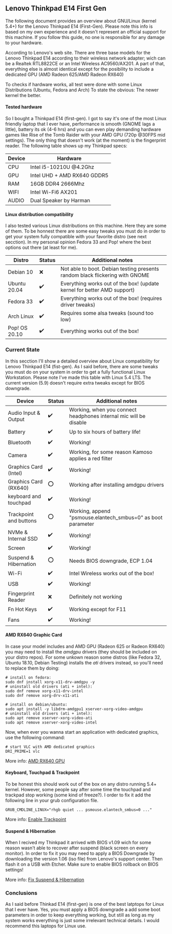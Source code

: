 ## Lenovo Thinkpad E14 First Gen

The following document provides an overview about GNU/Linux (kernel 5.4+) for the Lenovo Thinkpad E14 (First-Gen). Please note this info is based on my own experience and it doesn't represent an official support for this machine. If you follow this guide, no one is responsible for any damage to your hardware.

According to Lenovo's web site. There are three base models for the Lenovo Thinkpad E14 according to their wireless network adapter; wich can be a Realtek RTL8822CE or an Intel Wireless AC9560/AX201. A part of that, everything else is almost identical except for the posibility to include a dedicated GPU (AMD Radeon 625/AMD Radeon RX640)

To checks if hardware works, all test were done with some Linux Distributions (Ubuntu, Fedora and Arch) To state the obvious: The newer kernel the better.

#### Tested hardware

So I bought a Thinkpad E14 (first-gen). I got to say it's one of the most Linux friendly laptop that I ever have, performance is smooth (GNOME lags a little), battery its ok (4-6 hrs) and you can even play demanding hardware games like Rise of the Tomb Raider with your AMD GPU (720p @30FPS mid settings). The only thing that doesn't work (at the moment) is the fingerprint reader. The following table shows up my Thinkpad specs:

| Device        | Hardware                       |
|---------------|--------------------------------|
| CPU           | Intel i5-10210U @4.2Ghz        |
| GPU           | Intel UHD + AMD RX640 GDDR5    |
| RAM           | 16GB DDR4 2666Mhz              |
| WIFI          | Intel Wi-Fi6 AX201             |
| AUDIO         | Dual Speaker by Harman         |

#### Linux distribution compatibility

I also tested various Linux distributions on this machine. Here they are some of them. To be honnest there are some easy tweaks you must do in order to get your system fully compatible with your favorite distro (see next secction). In my personal opinion Fedora 33 and Pop! where the best options out there (at least for me).

| Distro        | Status             | Additional notes                                                             |
|---------------|--------------------|------------------------------------------------------------------------------|
| Debian 10     | :x:                | Not able to boot. Debian testing presents random black flickering with GNOME |
| Ubuntu 20.04  | :heavy_check_mark: | Everything works out of the box! (update kernel for better AMD support)      |
| Fedora 33     | :heavy_check_mark: | Everything works out of the box! (requires driver tweaks)                    |
| Arch Linux    | :heavy_check_mark: | Requires some alsa tweaks (sound too low)                                    |
| Pop! OS 20.10 | :heavy_check_mark: | Everything works out of the box!                                             |

### Current State

In this secction I'll show a detailed overview about Linux compatibility for Lenovo Thinkpad E14 (fist-gen). As I said before, there are some tweaks you must do  on your system in order to get a fully functional Linux Workstation. Please note I've made this table with Linux 5.4 LTS. The current version (5.9) doesn't require extra tweaks except for BIOS downgrade.

| Device                            | Status                              | Additional notes                                                                |
|-----------------------------------|-------------------------------------|---------------------------------------------------------------------------------|
| Audio Input & Output              | :heavy_check_mark:                  | Working, when you connect headphones internal mic will be disable               |
| Battery                           | :heavy_check_mark:                  | Up to six hours of battery life!                                                | 
| Bluetooth                         | :heavy_check_mark:                  | Working!                                                                        |
| Camera                            | :heavy_check_mark:                  | Working, for some reason Kamoso applies a red filter                            |
| Graphics Card (Intel)             | :heavy_check_mark:                  | Working!                                                                        |
| Graphics Card (RX640)             | :o:                                 | Working after installing amdgpu drivers                                         |
| keyboard and touchpad             | :heavy_check_mark:                  | Working!                                                                        |
| Trackpoint and buttons            | :o:                                 | Working, append "psmouse.elantech_smbus=0" as boot parameter                    |
| NVMe & Internal SSD               | :heavy_check_mark:                  | Working!                                                                        |
| Screen                            | :heavy_check_mark:                  | Working!                                                                        |
| Suspend & Hibernation             | :o:                                 | Needs BIOS downgrade, ECP 1.04                                                  |
| Wi-Fi                             | :heavy_check_mark:                  | Intel Wireless works out of the box!                                            |
| USB                               | :heavy_check_mark:                  | Working!                                                                        |
| Fingerprint Reader                | :x:                                 | Definitely not working                                                          |
| Fn Hot Keys                       | :heavy_check_mark:                  | Working except for F11                                                          |
| Fans                              | :heavy_check_mark:                  | Working!                                                                        |


#### AMD RX640 Graphic Card

In case your model includes and AMD GPU (Radeon 625 or Radeon RX640) you may need to install the *amdgpu* drivers (they should be included on your distro repos). For some unkown reason some distros (like Fedora 32, Ubuntu 18.10, Debian Testing) installs the *ati* drivers instead, so you'll need to replace them by doing:

    # install on fedora:
    sudo dnf install xorg-x11-drv-amdgpu -y
    # uninstall old drivers (ati + intel):
    sudo dnf remove xorg-x11-drv-intel 
    sudo dnf remove xorg-drv-x11-ati
    
    # install on debian/ubuntu:
    sudo apt install -y libdrm-amdgpu1 xserver-xorg-video-amdgpu
    # uninstall old drivers (ati + intel):
    sudo apt remove xserver-xorg-video-ati
    sudo apt remove xserver-xorg-video-intel

Now, when ever you wanna start an application with dedicated graphics, use the following command:

    # start VLC with AMD dedicated graphics
    DRI_PRIME=1 vlc

More info: [AMD RX640 GPU](../tweaks/amdgpu-rx640/README.md)

#### Keyboard, Touchpad & Trackpoint

To be honest this should work out of the box on any distro running 5.4+ kernel. However, some people say after some time the touchpad and trackpad stop working (some kind of freeze?). I order to fix it add the following line in your grub configuration file.
    
    GRUB_CMDLINE_LINUX="rhgb quiet ... psmouse.elantech_smbus=0 ..."

More info: [Enable Trackpoint](../tweaks/trackpoint/README.md)
    
#### Suspend & Hibernation

When I recived my Thinkpad it arrived with BIOS v1.09 wich for some reason wasn't able to recover after suspend (black screen on every monitor). In order to fix it you may need to apply a BIOS Downgrade by downloading the version 1.06 (iso file) from Lenovo's support center. Then flash it on a USB with Etcher. Make sure to enable BIOS rollback on BIOS settings!

More info: [Fix Suspend & Hibernation](../tweaks/suspend-and-hibernation/README.md) 

### Conclusions

As I said before Thinkad E14 (first-gen) is one of the best latptops for Linux that I ever have. Yes, you must apply a BIOS downgrade a add some boot parameters in order to keep everything working, but still as long as my system works everything is just some irrelevant technical details. I would recommend this laptops for Linux use.
